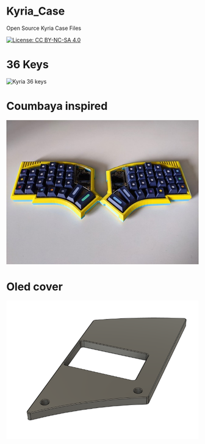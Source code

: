 # Kyria_Case
Open Source Kyria Case Files

[![License: CC BY-NC-SA 4.0](https://licensebuttons.net/l/by-nc-sa/4.0/80x15.png)](https://creativecommons.org/licenses/by-nc-sa/4.0/)

# 36 Keys

![Kyria 36 keys](./img/kyria-36keys.png)

# Coumbaya inspired

![Coumbaya inspired](./img/kyria-coumbaya.jpg)

# Oled cover

![Oled cover](./img/cover.png)